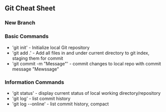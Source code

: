 ## Git Cheat Sheet

### New Branch

### Basic Commands
* 'git init' - Initialize local Git repository
* 'git add .' - Add all files in and under current directory to git index, staging them for commit
* 'git commit -m "Message"' - commit changes to local repo with commit message "Mewssage"

### Information Commands
* 'git status' - display current status of local working directory/repository
* 'git log' - list commit history
* 'git log --online' - list commit history, compact
